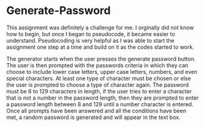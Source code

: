 # Generate-Password

This assignment was definitely a challenge for me. I orginally did not know how to begin, but once I began to pseudocode, it became easier to understand. Pseudocoding is very helpful as I was able to start the assignment one step at a time and build on it as the codes started to work. 

The generator starts when the user presses the generate password button. The user is then prompted with the passwords criteria in which they can choose to include lower case letters, upper case letters, numbers, and even special characters. At least one type of character must be chosen or else the user is prompted to choose a type of character again. The password must be 8 to 129 characters in length, if the user tries to enter a character that is not a number in the password length, then they are prompted to enter a password length between 8 and 129 until a number character is entered. Once all prompts have been answered and all the conditions have been met, a random password is generated and will appear in the text box.